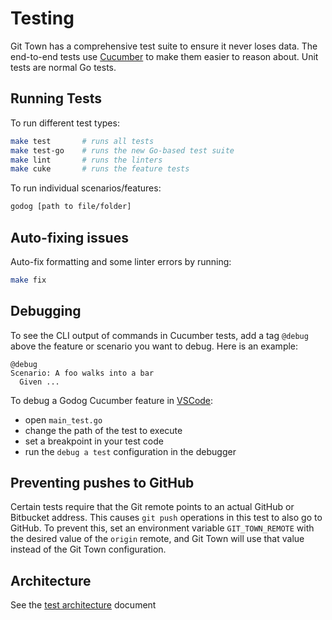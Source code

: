 # Testing

Git Town has a comprehensive test suite to ensure it never loses data. The
end-to-end tests use [Cucumber](https://cucumber.io) to make them easier to
reason about. Unit tests are normal Go tests.

## Running Tests

To run different test types:

```bash
make test       # runs all tests
make test-go    # runs the new Go-based test suite
make lint       # runs the linters
make cuke       # runs the feature tests
```

To run individual scenarios/features:

```bash
godog [path to file/folder]
```

## Auto-fixing issues

Auto-fix formatting and some linter errors by running:

```bash
make fix
```

## Debugging

To see the CLI output of commands in Cucumber tests, add a tag `@debug` above
the feature or scenario you want to debug. Here is an example:

```cucumber
@debug
Scenario: A foo walks into a bar
  Given ...
```

To debug a Godog Cucumber feature in [VSCode](https://code.visualstudio.com):

- open `main_test.go`
- change the path of the test to execute
- set a breakpoint in your test code
- run the `debug a test` configuration in the debugger

## Preventing pushes to GitHub

Certain tests require that the Git remote points to an actual GitHub or
Bitbucket address. This causes `git push` operations in this test to also go to
GitHub. To prevent this, set an environment variable `GIT_TOWN_REMOTE` with the
desired value of the `origin` remote, and Git Town will use that value instead
of the Git Town configuration.

## Architecture

See the [test architecture](test-architecture.md) document
